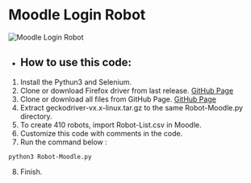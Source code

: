 # Moodle Login Robot

![Moodle Login Robot](https://miro.medium.com/max/1086/1*6oYKXtP3uUHT3Aybxif20g.png)

- ## How to use this code:

1. Install the Pythun3 and Selenium.
2. Clone or download Firefox driver from last release. [GitHub Page](https://github.com/mozilla/geckodriver/releases)
3. Clone or download all files from GitHub Page. [GitHub Page](https://github.com/zakery1369/Robots/tree/Moodle-Login)
4. Extract geckodriver-vx.x-linux.tar.gz to the same Robot-Moodle.py directory.
5. To create 410 robots, import Robot-List.csv in Moodle.
6. Customize this code with comments in the code.
7. Run the command below :
```
python3 Robot-Moodle.py
```
8. Finish.

